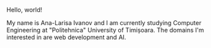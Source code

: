 Hello, world!

My name is Ana-Larisa Ivanov and I am currently studying Computer Engineering at "Politehnica" University of Timișoara. 
The domains I'm interested in are web development and AI.
